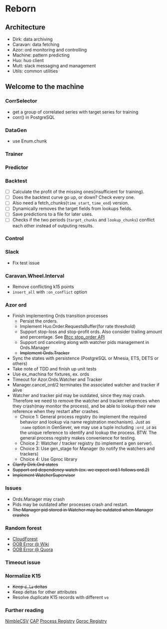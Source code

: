 # Reborn
## Architecture
* Dirk: data archiving
* Caravan: data fetching
* Azor: ord monitoring and controlling
* Machine: pattern predicting
* Huo: huo client
* Mutt: slack messaging and management
* Utils: common utilities

## Welcome to the machine
### CorrSelector
* get a group of correlated series with target series for training
* corr() in PostgreSQL

### DataGen
* use Enum.chunk

### Trainer

### Predictor

### Backtest
- [ ] Calculate the profit of the missing ones(insufficient for training).
- [ ] Does the backtest curve go up, or down? Check every one.
- [ ] Also need a fetch_chunks(`time_start`, `time_end`) version.
- [ ] Dynamically removes the target fields from lookups fields.
- [ ] Save predictions to a file for later uses.
- [ ] Checks if the two periods (`target_chunks` and `lookup_chunks`) conflict each other instead of outputing results.

### Control

### Slack
* Fix test issue

### Caravan.Wheel.Interval
* Remove conflicting k15 points
* `insert_all` with `:on_conflict` option

### Azor ord
* Finish implementing Ords transition processes
    - Persist the orders.
    - Implement Huo.Order.RequestsBuffer(for rate threshold)
    - Support stop-loss and stop-profit ords. Also consider trailing amount and percentage. See [Btcc stop_order API](https://www.btcc.com/apidocs/spot-exchange-trade-json-rpc-api#buystoporder)
    - Support ord canceling along with watcher pids management in Ords.Manager
    - ~~Implement Ords.Tracker~~
* Sync the states with persistence (PostgreSQL or Mnesia, ETS, DETS or others)
* Take note of TDD and finish up unit tests
* Use ex_machina for fixtures, ex. ords
* Timeout for Azor.Ords.Watcher and Tracker
* Manager.cancel_ord/2 terminates the associated watcher and tracker if alive
* Watcher and tracker pid may be outdated, since they may crash. Therefore we need to remove the watcher and tracker references when they crash(may monitor the process), and be able to lookup their new reference when they restart after crashes.
    - Choice 1: General process registry (to implement the required behavior and lookup via name registration mechanism). Just as `:name` option in GenSever, we may use a tuple including `:ord_id` as the unique reference to identify and lookup the process. BTW. The general process registry makes convenience for testing.
    - Choice 2: Watcher / tracker registry (to implement a gen server).
    - Choice 3: Use gen_stage for Manager (to notify the watchers and trackers)
    - Choice 4: Use Gproc library
* ~~Clarify Dirk.Ord states~~
* ~~Support ord dependency watch (ex. we expect ord.1 follows ord.2)~~
* ~~Implement WatcherSupervisor~~

### Issues
* Ords.Manager may crash
* Pids may be outdated after processes crash and restart.
* ~~The Manager pid stored in Watcher may be outdated when Manager crashes~~

### Random forest
* [CloudForest](https://github.com/ryanbressler/CloudForest)
* [OOB Error @ Wiki](https://en.wikipedia.org/wiki/Out-of-bag_error)
* [OOB Error @ Quora](https://www.quora.com/What-is-the-out-of-bag-error-in-Random-Forests)

### Timeout issue

### Normalize K15
* ~~Keep `d_la` deltas~~
* Keep deltas for other attributes
* Resolve duplicate K15 records with different `vo`

### Further reading
[NimbleCSV](https://github.com/plataformatec/nimble_csv)
[CAP](https://codahale.com/you-cant-sacrifice-partition-tolerance/)
[Process Registry](https://m.alphasights.com/process-registry-in-elixir-a-practical-example-4500ee7c0dcc#.j2e19r1xm)
[Gproc Registry](https://github.com/uwiger/gproc)
